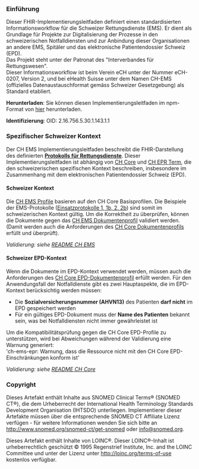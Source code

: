 ### Einführung
Dieser FHIR-Implementierungsleitfaden definiert einen standardisierten Informationsworkflow für die Schweizer Rettungsdienste (EMS). Er dient als Grundlage für Projekte zur Digitalisierung der Prozesse in den schweizerischen Notfalldiensten und zur Anbindung dieser Organisationen an andere EMS, Spitäler und das elektronische Patientendossier Schweiz (EPD).    
Das Projekt steht unter der Patronat des "Interverbandes für Rettungswesen".    
Dieser Informationsworkflow ist beim Verein eCH unter der Nummer eCH-0207, Version 2, und bei eHealth Suisse unter dem Namen CH-EMS (offizielles Datenaustauschformat gemäss Schweizer Gesetzgebung) als Standard etabliert.

**Herunterladen**: Sie können diesen Implementierungsleitfaden im npm-Format von [hier](package.tgz) herunterladen.

**Identifizierung**: OID: 2.16.756.5.30.1.143.1.1    


### Spezifischer Schweizer Kontext
Der CH EMS Implementierungsleitfaden beschreibt die FHIR-Darstellung des definierten [**Protokolls für Rettungsdienste**](document.html). Dieser Implementierungsleitfaden ist abhängig von [CH Core](http://fhir.ch/ig/ch-core/index.html) und [CH EPR Term](http://fhir.ch/ig/ch-epr-term/index.html), die den schweizerischen spezifischen Kontext beschreiben, insbesondere im Zusammenhang mit dem elektronischen Patientendossier Schweiz (EPD).

#### Schweizer Kontext
Die [CH EMS Profile](profiles.html) basieren auf den CH Core Basisprofilen. Die Beispiele der EMS-Protokolle ([Einsatzprotokolle 1, 1b, 2, 2b](StructureDefinition-ch-ems-document-examples.html)) sind somit im schweizerischen Kontext gültig. Um die Korrektheit zu überprüfen, können die Dokumente gegen das [CH EMS Dokumentenprofil](StructureDefinition-ch-ems-document.html) validiert werden. (Damit werden auch die Anforderungen des [CH Core Dokumentenprofils](http://build.fhir.org/ig/hl7ch/ch-core/StructureDefinition-ch-core-document.html) erfüllt und überprüft).

*Validierung: siehe [README CH EMS](https://github.com/hl7ch/ch-ems)*

#### Schweizer EPD-Kontext
Wenn die Dokumente im EPD-Kontext verwendet werden, müssen auch die Anforderungen des  [CH Core EPD-Dokumentenprofil](http://build.fhir.org/ig/hl7ch/ch-core/StructureDefinition-ch-core-document-epr.html) erfüllt werden. Für den Anwendungsfall der Notfalldienste gibt es zwei Hauptaspekte, die im EPD-Kontext berücksichtig werden müssen:
* Die **Sozialversicherungsnummer (AHVN13)** des Patienten **darf nicht** im EPD gespeichert werden
* Für ein gültiges EPD-Dokument muss der **Name des Patienten** bekannt sein, was bei Notfalldiensten nicht immer gewährleistet ist    

Um die Kompatibilitätsprüfung gegen die CH Core EPD-Profile zu unterstützen, wird bei Abweichungen während der Validierung eine Warnung generiert:   
'ch-ems-epr: Warnung, dass die Ressource nicht mit den CH Core EPD-Einschränkungen konform ist'

*Validierung: siehe [README CH Core](https://github.com/hl7ch/ch-core)*


### Copyright
Dieses Artefakt enthält Inhalte aus SNOMED Clinical Terms&reg; (SNOMED CT&reg;), die dem Urheberrecht der 
International Health Terminology Standards Development Organisation (IHTSDO) unterliegen. Implementierer dieser Artefakte müssen über die entsprechende SNOMED CT Affiliate Lizenz verfügen - für weitere Informationen wenden Sie sich bitte an 
<http://www.snomed.org/snomed-ct/get-snomed> oder <info@snomed.org>.

Dieses Artefakt enthält Inhalte von  LOINC®. Dieser LOINC®-Inhalt ist urheberrechtlich geschützt © 1995 Regenstrief Institute, Inc. and the LOINC Committee und  unter der Lizenz unter <http://loinc.org/terms-of-use> kostenlos verfügbar.